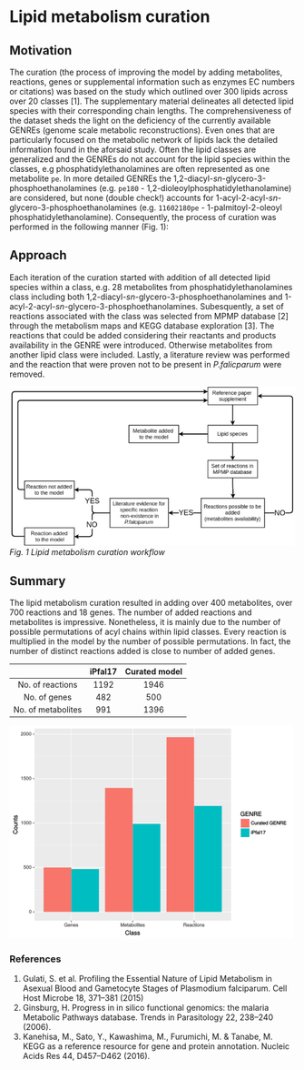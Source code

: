 # Lipid metabolism curation

## Motivation
The curation (the process of improving the model by adding metabolites, reactions, genes or supplemental information such as enzymes EC numbers or citations) was based on the study which outlined over 300 lipids across over 20 classes [1]. The supplementary material delineates all detected lipid species with their corresponding chain lengths. The comprehensiveness of the dataset sheds the light on  the deficiency of the currently available GENREs (genome scale metabolic reconstructions). Even ones that are particularly focused on the metabolic network of lipids lack the detailed information found in the aforsaid study. Often the lipid classes are generalized and the GENREs do not account for the lipid species within the classes, e.g phosphatidylethanolamines are often represented as one metabolite `pe`. In more detailed GENREs the 1,2-diacyl-_sn_-glycero-3-phosphoethanolamines (e.g. `pe180` - 1,2-dioleoylphosphatidylethanolamine) are considered, but none (double check!) accounts for 1-acyl-2-acyl-_sn_-glycero-3-phosphoethanolamines (e.g. `11602180pe` - 1-palmitoyl-2-oleoyl phosphatidylethanolamine). Consequently, the process of curation was performed in the following manner (Fig. 1):

## Approach
Each iteration of the curation started with addition of all detected lipid species within a class, e.g. 28 metabolites from phosphatidylethanolamines class including both 1,2-diacyl-_sn_-glycero-3-phosphoethanolamines and 1-acyl-2-acyl-_sn_-glycero-3-phosphoethanolamines. 
Subesquently, a set of reactions associated with the class was selected from MPMP database [2] through the metabolism maps and KEGG database exploration [3]. The reactions that could be added considering their reactants and products availability in the GENRE were introduced. Otherwise metabolites from another lipid class were included.  Lastly, a literature review was performed and the reaction that were proven not to be present in _P.falicparum_ were removed. 


![Curation workflow](/curation_workflow.png)
*Fig. 1 Lipid metabolism curation workflow*

## Summary

The lipid metabolism curation resulted in adding over 400 metabolites, over 700 reactions and 18 genes. 
The number of added reactions and metabolites is impressive. Nonetheless, it is mainly due to the number of possible permutations of acyl chains within lipid classes. Every reaction is multiplied in the model by the number of possible permutations.
In fact, the number of distinct reactions added is close to number of added genes.

|                    	| iPfal17 	| Curated model 	|
|:------------------:	|:-------:	|:-------------:	|
|  No. of reactions  	|   1192  	|      1946     	|
|    No. of genes    	|   482   	|      500      	|
| No. of metabolites 	|   991   	|      1396     	|


![Curation results](/curation_barplot.png)

### References
1. Gulati, S. et al. Profiling the Essential Nature of Lipid Metabolism in Asexual Blood and Gametocyte Stages of Plasmodium falciparum. Cell Host Microbe 18, 371–381 (2015)
2. Ginsburg, H. Progress in in silico functional genomics: the malaria Metabolic Pathways database. Trends in Parasitology 22, 238–240 (2006).
3. Kanehisa, M., Sato, Y., Kawashima, M., Furumichi, M. & Tanabe, M. KEGG as a reference resource for gene and protein annotation. Nucleic Acids Res 44, D457–D462 (2016).


